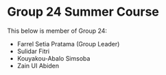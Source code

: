 # Group 24 Summer Course

This below is member of Group 24:
- Farrel Setia Pratama (Group Leader)
- Sulidar Fitri
- Kouyakou-Abalo Simsoba
- Zain UI Abiden

